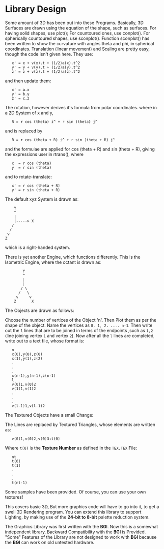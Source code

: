 # Library Design

Some amount of 3D has been put into these Programs. Basically, 3D Surfaces are
drawn using the equation of the shape, such as surfaces. For having solid
shapes, use plot(); For countoured ones, use conplot(). For spherically countoured
shapes, use sconplot(). Function sconplot() has been written to show the curvature
with angles theta and phi, in spherical coordinates. Translation (linear movement)
and Scaling are pretty easy, though the code isn't given here. They use: 

```
   x' = x + v(x).t + (1/2)a(x).t^2
   y' = y + v(y).t + (1/2)a(y).t^2
   z' = z + v(z).t + (1/2)a(z).t^2
```

and then update them:

```
   x' = a.x
   y' = b.y
   z' = c.z
```

The rotation, however derives it's formula from polar coordinates. 
where in a 2D System of x and y, 

```
   R = r cos (theta) i^ + r sin (theta) j^
```

and is replaced by

```
   R = r cos (theta + R) i^ + r sin (theta + R) j^
```

and the formulae are applied for  cos (theta + R) and sin (theta + R), giving
the expressions user in rtrans(), where

```
   x  = r cos (theta)
   y  = r sin (theta)
```

and to rotate-translate:

```
   x' = r cos (theta + R)
   y' = r sin (theta + R)
```

The default xyz System is drawn as: 

```
    Y
    ^
    |
    |-----> X
   /
  /
 v 
Z
```

which is a right-handed system. 

There is yet another Engine, which functions differently. This is the Isometric Engine,
where the octant is drawn as: 

```
        Y
        ^
        |
        |
       / \
      /   \
     v     v
    Z       X
```

The Objects are drawn as follows: 

Choose the number of vertices of the Object 'n'. Then Plot them as per
the shape of the object. Name the vertices as `0, 1, 2. .... n-1`. 
Then write out the `l` lines that are to be joined in terms of the endpoints
,such as `1,2` (line joining vertex `1` and vertex `2`). Now after all the `l`
lines are completed, write out to a text file, whose format is: 

```
   n
   x(0),y(0),z(0)
   x(1),y(1),z(2)
   .
   .
   .
   x(n-1),y(n-1),z(n-1)
   l
   v(0)1,v(0)2
   v(1)1,v(1)2
   .
   .
   .
   v(l-1)1,v(l-1)2
```

The Textured Objects have a small Change: 

The Lines are replaced by Textured Triangles, whose elements are written as: 

```
   v(0)1,v(0)2,v(0)3:t(0)
```

Where `t(0)` is the **Texture Number** as defined in the `TEX.TEX` File: 

```
   nt
   t(0)
   t(1)
   .
   .
   .
   t(nt-1)
```

Some samples have been provided. Of course, you can use
your own textures! 

This covers basic 3D, But more graphics code will have to go into it, to get
a swell 3D Rendering program. You can extend this library to support Lighting, 
by making use of the **24-bit to 8-bit** palette reduction system. 

The Graphics Library was first written with the **BGI**. Now this is a
somewhat independent library. Backward Compatibility with the **BGI** is
Provided. "Some" Features of the Library are not designed to work with **BGI**
because the **BGI** can work on old untested hardware.